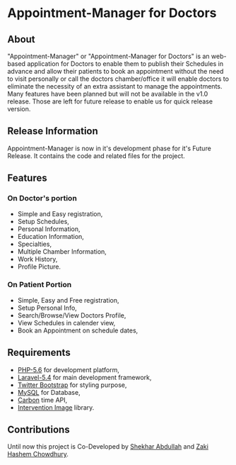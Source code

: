 # Appointment-Manager for Doctors
## About

"Appointment-Manager" or "Appointment-Manager for Doctors" is an web-based application for Doctors to enable them to publish their
Schedules in advance and allow their patients to book an appointment without the need to visit personally or call the doctors 
chamber/office it will enable doctors to eliminate the necessity of an extra assistant to manage the appointments. Many features
have been planned but will not be available in the v1.0 release. Those are left for future release to enable us for quick release 
version.


## Release Information

Appointment-Manager is now in it's development phase for it's Future Release. It contains the code and related files for the project.


## Features

### On Doctor's portion
- Simple and Easy registration,
- Setup Schedules, 
- Personal Information, 
- Education Information, 
- Specialties, 
- Multiple Chamber Information, 
- Work History, 
- Profile Picture.

### On Patient Portion
- Simple, Easy and Free registration,
- Setup Personal Info,
- Search/Browse/View Doctors Profile,
- View Schedules in calender view,
- Book an Appointment on schedule dates,


## Requirements

-  [PHP-5.6](http://php.net) for development platform,
-  [Laravel-5.4](http://laravel.com) for main development framework,
-  [Twitter Bootstrap](https://getbootstrap.com) for styling purpose,
-  [MySQL](https://www.mysql.com) for Database,
-  [Carbon](http://carbon.nesbot.com) time API,
-  [Intervention Image](http://image.intervention.io) library.

## Contributions
Until now this project is Co-Developed by [Shekhar Abdullah](https://github.com/ShekharUllah06/) and [Zaki Hashem Chowdhury](https://github.com/zaki-hashem-chow/).
